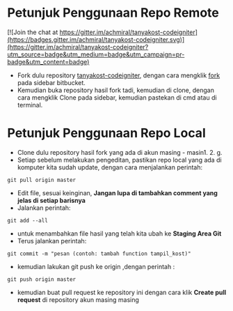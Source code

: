 # Petunjuk Penggunaan Repo Remote

[![Join the chat at https://gitter.im/achmiral/tanyakost-codeigniter](https://badges.gitter.im/achmiral/tanyakost-codeigniter.svg)](https://gitter.im/achmiral/tanyakost-codeigniter?utm_source=badge&utm_medium=badge&utm_campaign=pr-badge&utm_content=badge)

* Fork dulu repository [tanyakost-codeigniter](https://bitbucket.org/achmiral/tanyakost-codeigniter), dengan cara mengklik [fork](https://bitbucket.org/achmiral/tanyakost-codeigniter/fork) pada sidebar bitbucket.
* Kemudian buka repository hasil fork tadi, kemudian di clone, dengan cara mengklik Clone pada sidebar, kemudian pastekan di cmd atau di terminal.

# Petunjuk Penggunaan Repo Local
* Clone dulu repository hasil fork yang ada di akun masing - masin1. 2. g.
* Setiap sebelum melakukan pengeditan, pastikan repo local yang ada di komputer kita sudah update, dengan cara menjalankan perintah:

```
git pull origin master
```

* Edit file, sesuai keinginan, **Jangan lupa di tambahkan comment yang jelas di setiap barisnya**
* Jalankan perintah:

```
git add --all
```
* untuk menambahkan file hasil yang telah kita ubah ke **Staging Area Git**
* Terus jalankan perintah: 


```
git commit -m "pesan (contoh: tambah function tampil_kost)"
```

* kemudian lakukan git push ke origin ,dengan perintah : 


```
git push origin master
```

* kemudian buat pull request ke repository ini dengan cara klik **Create pull request** di repository akun masing masing
